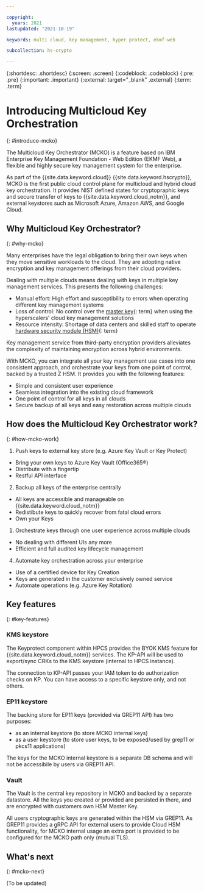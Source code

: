 ```yaml
---

copyright:
  years: 2021
lastupdated: "2021-10-19"

keywords: multi cloud, key management, hyper protect, ekmf-web

subcollection: hs-crypto

---
```



{:shortdesc: .shortdesc}
{:screen: .screen}
{:codeblock: .codeblock}
{:pre: .pre}
{:important: .important}
{:external: target="_blank" .external}
{:term: .term}


# Introducing Multicloud Key Orchestration
{: #introduce-mcko}

The Multicloud Key Orchestrator (MCKO) is a feature based on IBM Enterprise Key Management Foundation - Web Edition (EKMF Web), a flexible and highly secure key management system for the enterprise.

As part of the {{site.data.keyword.cloud}} {{site.data.keyword.hscrypto}}, MCKO is the first public cloud control plane for multicloud and hybrid cloud key orchestration. It provides NIST defined states for cryptopraphic keys and secure transfer of keys to {{site.data.keyword.cloud_notm}}, and external keystores such as Microsoft Azure, Amazon AWS, and Google Cloud.


## Why Multicloud Key Orchestrator?
{: #why-mcko}

Many enterprises have the legal obligation to bring their own keys when they move sensitive workloads to the cloud. They are adopting native encryption and key management offerings from their cloud providers.

Dealing with multiple clouds means dealing with keys in multiple key management services. This presents the following challenges:
- Manual effort: High effort and susceptibility to errors when operating different key management systems
- Loss of control: No control over the [master key](#x2908413){: term} when using the hyperscalers' cloud key management solutions
- Resource intensity: Shortage of data centers and skilled staff to operate [hardware security module (HSM)](#x6704988){: term}


Key management service from third-party encryption providers alleviates the complexity of maintaining encryption across hybrid environments. 

With MCKO, you can integrate all your key management use cases into one consistent approach, and orchestrate your keys from one point of control, backed by a trusted Z HSM. It provides you with the following features:
- Simple and consistent user experience
- Seamless integration into the existing cloud framework
- One point of control for all keys in all clouds 
- Secure backup of all keys and easy restoration across multiple clouds



## How does the Multicloud Key Orchestrator work?
{: #how-mcko-work}


1. Push keys to external key store (e.g. Azure Key Vault or Key Protect) 
- Bring your own keys to Azure Key Vault (Office365®)
- Distribute with a fingertip
- Restful API interface


2. Backup all keys of the enterprise centrally
- All keys are accessible and manageable on {{site.data.keyword.cloud_notm}}
- Redistibute keys to quickly recover from fatal cloud errors
- Own your Keys


1. Orchestrate keys through one user experience across multiple clouds
- No dealing with different UIs any more
- Efficient and full audited key lifecycle management


4. Automate key orchestration across your enterprise
- Use of a certified device for Key Creation
- Keys are generated in the customer exclusively owned service
- Automate operations (e.g. Azure Key Rotation) 



## Key features
{: #key-features}


### KMS keystore

The Keyprotect component within HPCS provides the BYOK KMS feature for {{site.data.keyword.cloud_notm}} services. The KP-API will be used to export/sync CRKs to the KMS keystore (internal to HPCS instance).

The connection to KP-API passes your IAM token to do authorization checks on KP. You can have access to a specific keystore only, and not others.

### EP11 keystore

The backing store for EP11 keys (provided via GREP11 API) has two purposes:
- as an internal keystore (to store MCKO internal keys)
- as a user keystore (to store user keys, to be exposed/used by grep11 or pkcs11 applications)

The keys for the MCKO internal keystore is a separate DB schema and will not be accessibile by users via GREP11 API.

### Vault

The Vault is the central key repository in MCKO and backed by a separate datastore. All the keys you created or provided are persisted in there, and are encrypted with customers own HSM Master Key.

All users cryptographic keys are generated within the HSM via GREP11. As GREP11 provides a gRPC API for external users to provide Cloud HSM functionality, for MCKO internal usage an extra port is provided to be configured for the MCKO path only (mutual TLS).




## What's next
{: #mcko-next}



(To be updated)





